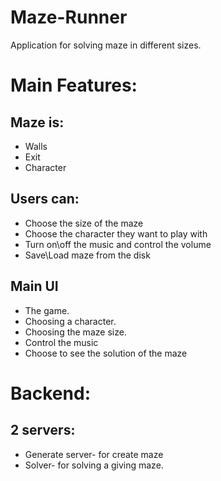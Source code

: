# Maze-Runner
Application for solving maze in different sizes.

# Main Features:

## Maze is:
* Walls
* Exit
* Character

## Users can:
* Choose the size of the maze
* Choose the character they want to play with
* Turn on\off the music and control the volume
* Save\Load maze from the disk

## Main UI
* The game.
* Choosing a character.
* Choosing the maze size.
* Control the music
* Choose to see the solution of the maze

# Backend:

## 2 servers:
* Generate server- for create maze
* Solver- for solving a giving maze.

